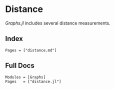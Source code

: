 # Distance

_Graphs.jl_ includes several distance measurements.

## Index

```@index
Pages = ["distance.md"]
```

## Full Docs

```@autodocs
Modules = [Graphs]
Pages   = ["distance.jl"]

```
